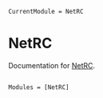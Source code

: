 ```@meta
CurrentModule = NetRC
```

# NetRC

Documentation for [NetRC](https://github.com/natgeo-wong/NetRC.jl).

```@index
```

```@autodocs
Modules = [NetRC]
```
